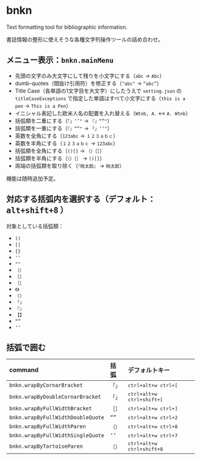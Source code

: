 # bnkn

Text formatting tool for bibliographic information.

書誌情報の整形に使えそうな各種文字列操作ツールの詰め合わせ。

## メニュー表示：`bnkn.mainMenu`

+ 先頭の文字のみ大文字にして残りを小文字にする（`abc` → `Abc`）
+ dumb-quotes（間抜け引用符）を修正する（`"abc"` → `“abc”`）
+ Title Case（各単語の1文字目を大文字）にしたうえで `setting.json` の `titleCaseExceptions` で指定した単語はすべて小文字にする（`this is a pen` → `This is a Pen`）
+ イニシャル表記した欧米人名の配置を入れ替える（`Wtnb, A.` ↔ `A. Wtnb`）
+ 括弧類を二重にする（`「」‘’"` → `『』“”"`）
+ 括弧類を一重にする（`『』“”"` → `「」‘’"`）
+ 英数を全角にする（`123abc` → `１２３ａｂｃ`）
+ 英数を半角にする（`１２３ａｂｃ` → `123abc`）
+ 括弧類を全角にする（`()[]` → `（）［］`）
+ 括弧類を半角にする（`（）［］` → `()[]`）
+ 両端の括弧類を取り除く（`『桃太郎』` → `桃太郎`）

機能は随時追加予定。

## 対応する括弧内を選択する（デフォルト： <kbd>alt+shift+8</kbd> ）


対象としている括弧類：

+ `()`
+ `[]`
+ `{}`
+ `''`
+ `""`
+ `（）`
+ `［］`
+ `〔〕`
+ `《》`
+ `〈〉`
+ `「」`
+ `『』`
+ `【】`
+ `“”`
+ `‘’`

## 括弧で囲む

| command | 括弧 | デフォルトキー|
| :--- | :--- | :--- |
| `bnkn.wrapByCornarBracket` | `「」`| <kbd>ctrl+alt+w ctrl+[</kbd> |
| `bnkn.wrapByDoubleCornarBracket` | `「」`| <kbd>ctrl+alt+w ctrl+shift+[</kbd> |
| `bnkn.wrapByFullWidthBracket` | `［］`| <kbd>ctrl+alt+w ctrl+]</kbd> |
| `bnkn.wrapByFullWidthDoubleQuote` | `“”`| <kbd>ctrl+alt+w ctrl+2</kbd> |
| `bnkn.wrapByFullWidthParen` | `（）`| <kbd>ctrl+alt+w ctrl+8</kbd> |
| `bnkn.wrapByFullWidthSingleQuote` | `‘’`| <kbd>ctrl+alt+w ctrl+7</kbd> |
| `bnkn.wrapByTortoiseParen` | `〔〕`| <kbd>ctrl+alt+w ctrl+shift+8</kbd> |
